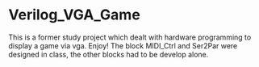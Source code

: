 # Verilog_VGA_Game
This is a former study project which dealt with hardware programming to display a game via vga. Enjoy!
The block MIDI_Ctrl and Ser2Par were designed in class, the other blocks had to be develop alone.
